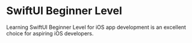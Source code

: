 # SwiftUI Beginner Level
Learning SwiftUI Beginner Level for iOS app development is an excellent choice for aspiring iOS developers.
